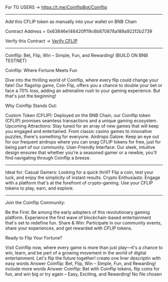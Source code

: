 For TG USERS -> https://t.me/CoinflipBot/Coinflip


---------------------

Add this CFLIP token as manually into your wallet on BNB Chain

Contract Address = 0x63846e146420ff19c6b870878a189a922f2b2739

Verify this Contract -> [Verify CFLIP](https://testnet.bscscan.com/token/0x63846e146420ff19c6b870878a189a922f2b2739)


-------------

Coinflip: Bet, Flip, Win – Simple, Fun, and Rewarding! (BUILD ON BNB TESTNET)

Coinflip: Where Fortune Meets Fun

Dive into the thrilling world of Coinflip, where every flip could change your fate! Our flagship game, Coin Flip, offers you a chance to double your bet or face a 70% loss, adding an adrenaline rush to your gaming experience. But that's just the beginning!

Why Coinflip Stands Out:

Custom Token (CFLIP): Deployed on the BNB Chain, our Coinflip token (CFLIP) promises seamless transactions and a unique gaming ecosystem.
Upcoming Attractions: Stay tuned for an array of new games that will keep you engaged and entertained. From classic casino games to innovative puzzles, there's something for everyone.
Airdrops Galore: Keep an eye out for our frequent airdrops where you can snag CFLIP tokens for free, just for being part of our community.
User-Friendly Interface: Our sleek, intuitive design ensures that whether you're a seasoned gamer or a newbie, you'll find navigating through Coinflip a breeze.

-------

Ideal for:
Casual Gamers: Looking for a quick thrill? Flip a coin, test your luck, and enjoy the simplicity of instant results.
Crypto Enthusiasts: Engage with a platform that's at the forefront of crypto-gaming. Use your CFLIP tokens to play, earn, and explore.

-------

Join the Coinflip Community:

Be the First: Be among the early adopters of this revolutionary gaming platform. Experience the first wave of blockchain-based entertainment that's set to redefine fun.
Share & Win: Participate in our community events, share your experiences, and get rewarded with CFLIP tokens.

Ready to Flip Your Fortune?

Visit Coinflip now, where every game is more than just play—it's a chance to win, learn, and be part of a growing movement in the world of digital entertainment. Let's flip the future together!
create one liner descriptin with easy words
Answer
Coinflip: Bet, Flip, Win – Simple, Fun, and Rewarding!
include more words
Answer
Coinflip: Bet with Coinflip tokens, flip coins for fun, and win big or try again – Easy, Exciting, and Rewarding!
No file chosen

